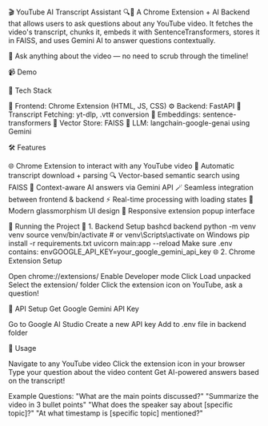 🎬 YouTube AI Transcript Assistant 🔍🤖
A Chrome Extension + AI Backend that allows users to ask questions about any YouTube video. It fetches the video's transcript, chunks it, embeds it with SentenceTransformers, stores it in FAISS, and uses Gemini AI to answer questions contextually.

🚀 Ask anything about the video — no need to scrub through the timeline!


📹 Demo



🧠 Tech Stack

🧩 Frontend: Chrome Extension (HTML, JS, CSS)
⚙️ Backend: FastAPI
📼 Transcript Fetching: yt-dlp, .vtt conversion
🧠 Embeddings: sentence-transformers
🔎 Vector Store: FAISS
🧠 LLM: langchain-google-genai using Gemini


🛠️ Features

🌐 Chrome Extension to interact with any YouTube video
📄 Automatic transcript download + parsing
🔍 Vector-based semantic search using FAISS
🧠 Context-aware AI answers via Gemini API
🪄 Seamless integration between frontend & backend
⚡ Real-time processing with loading states
🎨 Modern glassmorphism UI design
📱 Responsive extension popup interface



🚀 Running the Project
🔧 1. Backend Setup
bashcd backend
python -m venv venv
source venv/bin/activate  # or venv\Scripts\activate on Windows
pip install -r requirements.txt
uvicorn main:app --reload
Make sure .env contains:
envGOOGLE_API_KEY=your_google_gemini_api_key
🌐 2. Chrome Extension Setup

Open chrome://extensions/
Enable Developer mode
Click Load unpacked
Select the extension/ folder
Click the extension icon on YouTube, ask a question!



🔑 API Setup
Get Google Gemini API Key

Go to Google AI Studio
Create a new API key
Add to .env file in backend folder


🎯 Usage

Navigate to any YouTube video
Click the extension icon in your browser
Type your question about the video content
Get AI-powered answers based on the transcript!

Example Questions:
"What are the main points discussed?"
"Summarize the video in 3 bullet points"
"What does the speaker say about [specific topic]?"
"At what timestamp is [specific topic] mentioned?"


